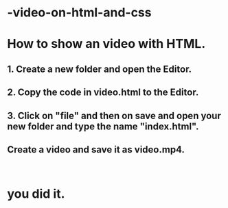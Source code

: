 
# -video-on-html-and-css
<h1>
How to show an video with HTML. <br>
</h1>
<h2>1. Create a new folder and open the Editor. <br> </h2>
<h2>2. Copy the code in video.html to the Editor. <br> </h2>
<h2>3. Click on "file" and then on save and open your new folder and type the name "index.html". <br> </h2>
<h2>Create a video and save it as video.mp4. <br> </h2>
<br>
<h1>you did it. <br> </h1>
